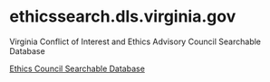 # ethicssearch.dls.virginia.gov
Virginia Conflict of Interest and Ethics Advisory Council Searchable Database

[Ethics Council Searchable Database](http://ethicssearch.dls.virginia.gov/)  
